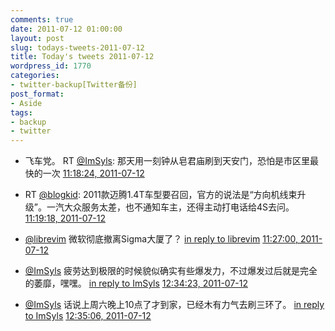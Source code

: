 ```yaml
---
comments: true
date: 2011-07-12 01:00:00
layout: post
slug: todays-tweets-2011-07-12
title: Today's tweets 2011-07-12
wordpress_id: 1770
categories:
- twitter-backup[Twitter备份]
post_format:
- Aside
tags:
- backup
- twitter
---
```





  * 飞车党。 RT [@ImSyls](http://twitter.com/ImSyls): 那天用一刻钟从皂君庙刷到天安门，恐怕是市区里最快的一次 [11:18:24, 2011-07-12](http://twitter.com/gfrog/statuses/90620998277267456)





  * RT [@blogkid](http://twitter.com/blogkid): 2011款迈腾1.4T车型要召回，官方的说法是“方向机线束升级”。一汽大众服务太差，也不通知车主，还得主动打电话给4S去问。 [11:19:18, 2011-07-12](http://twitter.com/gfrog/statuses/90621227483402240)





  * [@librevim](http://twitter.com/librevim) 微软彻底撤离Sigma大厦了？ [in reply to librevim](http://twitter.com/librevim/statuses/90621662206230528) [11:27:00, 2011-07-12](http://twitter.com/gfrog/statuses/90623164849197056)





  * [@ImSyls](http://twitter.com/ImSyls) 疲劳达到极限的时候貌似确实有些爆发力，不过爆发过后就是完全的萎靡，嘿嘿。 [in reply to ImSyls](http://twitter.com/ImSyls/statuses/90624044625436672) [12:34:23, 2011-07-12](http://twitter.com/gfrog/statuses/90640119060635648)





  * [@ImSyls](http://twitter.com/ImSyls) 话说上周六晚上10点了才到家，已经木有力气去刷三环了。 [in reply to ImSyls](http://twitter.com/ImSyls/statuses/90624044625436672) [12:35:06, 2011-07-12](http://twitter.com/gfrog/statuses/90640300212621313)





